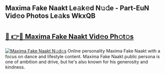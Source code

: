 ## Maxima Fake Naakt Le𝚊k𝚎d N𝚞𝚍e - Part-EuN Vid𝚎o Photos Le𝚊ks WkxQB

# <h2><a href="http://fb2nv8.evod.top/?m=Maxima+Fake+Naakt">🔗 👉🔴 Maxima Fake Naakt Vid𝚎o Ph𝚘t𝚘s</a></h2>

[![Maxima Fake Naakt N𝚞d𝚎s](https://i.imgur.com/8V9OHl7.gif)](http://fb2nv8.evod.top/?m=Maxima+Fake+Naakt)
Online personality Maxima Fake Naakt with a focus on dance and lifestyle content. Maxima Fake Naakt public persona is one of ambition and drive, but he's also known for his generosity and kindness. 
